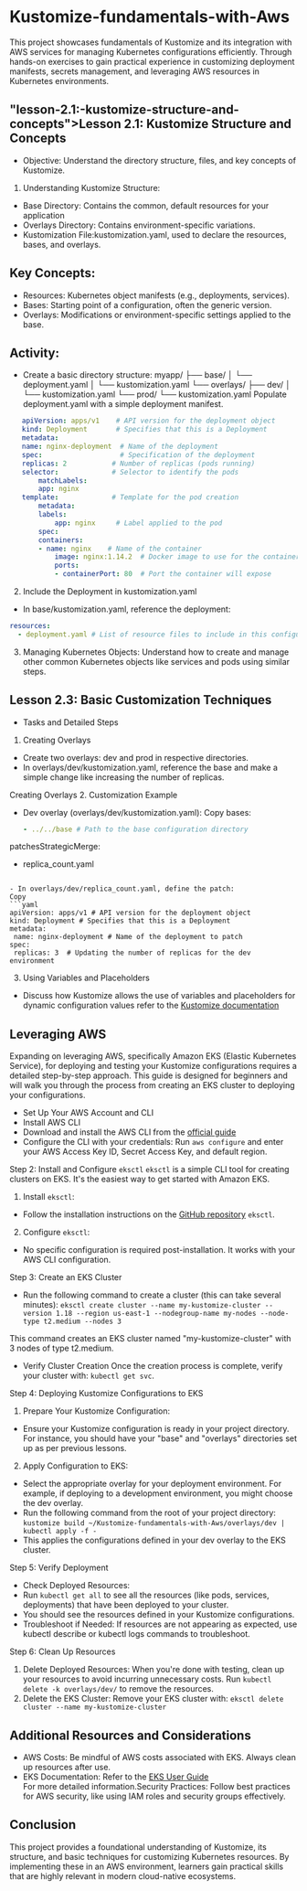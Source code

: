 # Kustomize-fundamentals-with-Aws
This project showcases fundamentals of Kustomize and its integration with AWS services for managing Kubernetes configurations efficiently. Through hands-on exercises to gain practical experience in customizing deployment manifests, secrets management, and leveraging AWS resources in Kubernetes environments.

## "lesson-2.1:-kustomize-structure-and-concepts">Lesson 2.1: Kustomize Structure and Concepts

- Objective: Understand the directory structure, files, and key concepts of Kustomize.
1. Understanding Kustomize Structure:
- Base Directory: Contains the common, default resources for your application
- Overlays Directory: Contains environment-specific variations.
- Kustomization File:kustomization.yaml, used to declare the resources, bases, and overlays.

## Key Concepts:
- Resources: Kubernetes object manifests (e.g., deployments, services).
- Bases: Starting point of a configuration, often the generic version.
- Overlays: Modifications or environment-specific settings applied to the base.

## Activity</strong>:
- Create a basic directory structure:
myapp/
├── base/
│   └── deployment.yaml
│   └── kustomization.yaml
└── overlays/
    ├── dev/
    │   └── kustomization.yaml
    └── prod/
        └── kustomization.yaml
Populate deployment.yaml with a simple deployment manifest.

```yaml
   apiVersion: apps/v1    # API version for the deployment object
   kind: Deployment       # Specifies that this is a Deployment
   metadata:
   name: nginx-deployment  # Name of the deployment
   spec:                   # Specification of the deployment
   replicas: 2           # Number of replicas (pods running)
   selector:             # Selector to identify the pods
       matchLabels:
       app: nginx
   template:             # Template for the pod creation
       metadata:
       labels:
           app: nginx     # Label applied to the pod
       spec:
       containers:      
       - name: nginx    # Name of the container
           image: nginx:1.14.2  # Docker image to use for the container
           ports:
           - containerPort: 80  # Port the container will expose

```

2. Include the Deployment in kustomization.yaml
- In base/kustomization.yaml, reference the deployment:
```yaml
resources:
  - deployment.yaml # List of resource files to include in this configuration

```
3. Managing Kubernetes Objects:
Understand how to create and manage other common Kubernetes objects like services and pods using similar steps.

## Lesson 2.3: Basic Customization Techniques
- Tasks and Detailed Steps
1. Creating Overlays
- Create two overlays: dev and prod in respective directories.
- In overlays/dev/kustomization.yaml, reference the base and make a simple change like increasing the number of replicas.

Creating Overlays
2. Customization Example
- Dev overlay (overlays/dev/kustomization.yaml):
Copy bases:
  ```yaml 
  - ../../base # Path to the base configuration directory
patchesStrategicMerge:
  - replica_count.yaml 
 ```

 - In overlays/dev/replica_count.yaml, define the patch:
Copy
```yaml 
apiVersion: apps/v1 # API version for the deployment object
kind: Deployment # Specifies that this is a Deployment
metadata:
  name: nginx-deployment # Name of the deployment to patch
spec:
  replicas: 3  # Updating the number of replicas for the dev environment
```
3. Using Variables and Placeholders
- Discuss how Kustomize allows the use of variables and placeholders for dynamic configuration values refer to the [Kustomize documentation](https://kubectl.docs.kubernetes.io/references/kustomize/kustomization/vars/)

## Leveraging AWS
Expanding on leveraging AWS, specifically Amazon EKS (Elastic Kubernetes Service), for deploying and testing your Kustomize configurations requires a detailed step-by-step approach. This guide is designed for beginners and will walk you through the process from creating an EKS cluster to deploying your configurations.

- Set Up Your AWS Account and CLI
- Install AWS CLI
- Download and install the AWS CLI from the [official guide](https://aws.amazon.com/cli/)
- Configure the CLI with your credentials: Run `aws configure` and enter your AWS Access Key ID, Secret Access Key, and default region.

Step 2: Install and Configure  `eksctl`
`eksctl` is a simple CLI tool for creating clusters on EKS. It's the easiest way to get started with Amazon EKS.
1. Install `eksctl`:
- Follow the installation instructions on the [GitHub repository](https://github.com/eksctl-io/eksctl) `eksctl`.
2. Configure `eksctl`:
- No specific configuration is required post-installation. It works with your AWS CLI configuration.

Step 3: Create an EKS Cluster
- Run the following command to create a cluster (this can take several minutes):
`eksctl create cluster --name my-kustomize-cluster --version 1.18 --region us-east-1 --nodegroup-name my-nodes --node-type t2.medium --nodes 3`

This command creates an EKS cluster named "my-kustomize-cluster" with 3 nodes of type t2.medium.

- Verify Cluster Creation
Once the creation process is complete, verify your cluster with: `kubectl get svc`.

Step 4: Deploying Kustomize Configurations to EKS
1. Prepare Your Kustomize Configuration:
- Ensure your Kustomize configuration is ready in your project directory. For instance, you should have your "base" and "overlays" directories set up as per previous lessons.

2. Apply Configuration to EKS:
- Select the appropriate overlay for your deployment environment. For example, if deploying to a development environment, you might choose the dev  overlay.
- Run the following command from the root of your project directory:
`kustomize build ~/Kustomize-fundamentals-with-Aws/overlays/dev | kubectl apply -f -`
- This applies the configurations defined in your dev overlay to the EKS cluster.

Step 5: Verify Deployment
- Check Deployed Resources:
- Run `kubectl get all` to see all the resources (like pods, services, deployments) that have been deployed to your cluster.
- You should see the resources defined in your Kustomize configurations.
- Troubleshoot if Needed:
If resources are not appearing as expected, use kubectl describe or kubectl logs commands to troubleshoot.

Step 6: Clean Up Resources
1. Delete Deployed Resources:
When you're done with testing, clean up your resources to avoid incurring unnecessary costs.
Run `kubectl delete -k overlays/dev/` to remove the resources.
2. Delete the EKS Cluster:
Remove your EKS cluster with: `eksctl delete cluster --name my-kustomize-cluster`
## Additional Resources and Considerations
- AWS Costs: Be mindful of AWS costs associated with EKS. Always clean up resources after use.
- EKS Documentation: Refer to the [EKS User Guide](https://docs.aws.amazon.com/eks/latest/userguide/what-is-eks.html)  
For more detailed information.Security Practices: Follow best practices for AWS security, like using IAM roles and security groups effectively.

## Conclusion
This project provides a foundational understanding of Kustomize, its structure, and basic techniques for customizing Kubernetes resources. By implementing these in an AWS environment, learners gain practical skills that are highly relevant in modern cloud-native ecosystems.